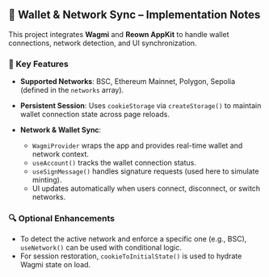## 📝 Wallet & Network Sync – Implementation Notes

This project integrates **Wagmi** and **Reown AppKit** to handle wallet connections, network detection, and UI synchronization.

### 🔧 Key Features

* **Supported Networks**: BSC, Ethereum Mainnet, Polygon, Sepolia (defined in the `networks` array).
* **Persistent Session**: Uses `cookieStorage` via `createStorage()` to maintain wallet connection state across page reloads.
* **Network & Wallet Sync**:

  * `WagmiProvider` wraps the app and provides real-time wallet and network context.
  * `useAccount()` tracks the wallet connection status.
  * `useSignMessage()` handles signature requests (used here to simulate minting).
  * UI updates automatically when users connect, disconnect, or switch networks.

### 🔍 Optional Enhancements

* To detect the active network and enforce a specific one (e.g., BSC), `useNetwork()` can be used with conditional logic.
* For session restoration, `cookieToInitialState()` is used to hydrate Wagmi state on load.

